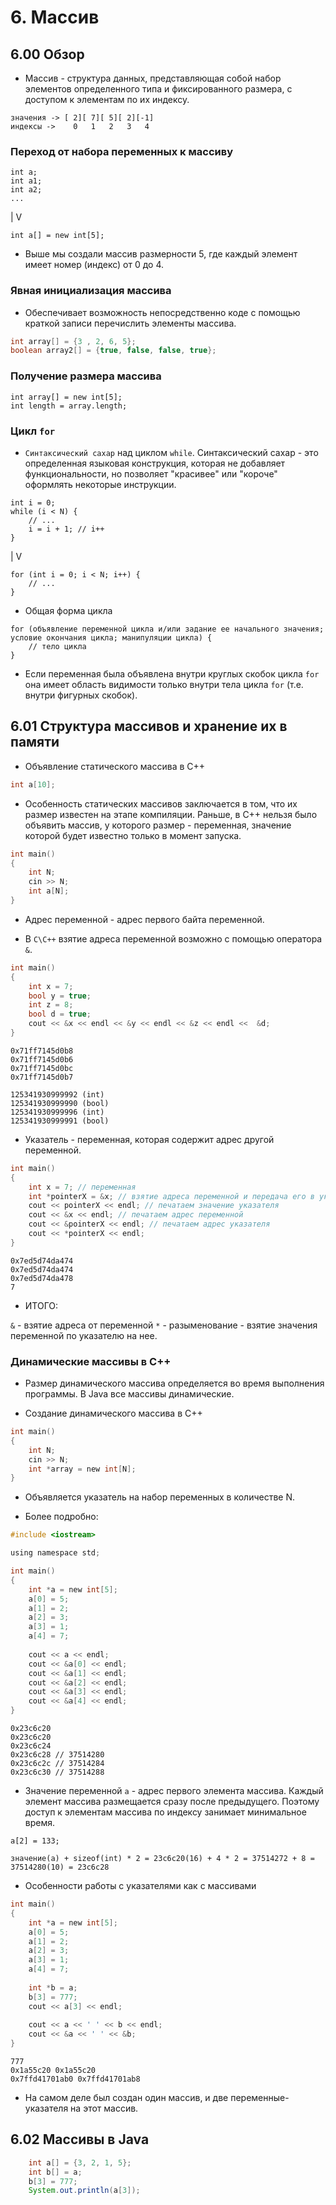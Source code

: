 # 6. Массив

## 6.00 Обзор

* Массив - структура данных, представляющая собой набор элементов определенного типа и фиксированного размера, с доступом к элементам по их индексу.

```
значения -> [ 2][ 7][ 5][ 2][-1]
индексы ->    0   1   2   3   4
```

### Переход от набора переменных к массиву
```
int a;
int a1;
int a2;
...
```

|
V

```
int a[] = new int[5];
```

* Выше мы создали массив размерности 5, где каждый элемент имеет номер (индекс) от 0 до 4.

### Явная инициализация массива

* Обеспечивает возможность непосредственно коде с помощью краткой записи перечислить элементы массива.

```JAVA
int array[] = {3 , 2, 6, 5};
boolean array2[] = {true, false, false, true};
```

### Получение размера массива

```
int array[] = new int[5];
int length = array.length;
```

### Цикл `for`

* `Синтаксический сахар` над циклом `while`. Синтаксический сахар - это определенная языковая конструкция, которая не добавляет функциональности, но позволяет "красивее" или "короче" оформлять некоторые инструкции.

```
int i = 0;
while (i < N) {
	// ...
	i = i + 1; // i++
}
```
 |
 V

```
for (int i = 0; i < N; i++) {
	// ...
}
```

* Общая форма цикла

```
for (объявление переменной цикла и/или задание ее начального значения; условие окончания цикла; манипуляции цикла) {
	// тело цикла
}
```

* Если переменная была объявлена внутри круглых скобок цикла `for` она имеет область видимости только внутри тела цикла `for` (т.е. внутри фигурных скобок).

## 6.01 Структура массивов и хранение их в памяти

* Объявление статического массива в C++

```C
int a[10];
```

* Особенность статических массивов заключается в том, что их размер известен на этапе компиляции. Раньше, в C++ нельзя было объявить массив, у которого размер - переменная, значение которой будет известно только в момент запуска.

```C
int main()
{
    int N;
    cin >> N;
    int a[N];
}
```

* Адрес переменной - адрес первого байта переменной.

* В `C\C++` взятие адреса переменной возможно с помощью оператора `&`.

```C
int main()
{
    int x = 7;
    bool y = true;
    int z = 8;
    bool d = true;
    cout << &x << endl << &y << endl << &z << endl <<  &d;
}
```

```
0x71ff7145d0b8
0x71ff7145d0b6
0x71ff7145d0bc
0x71ff7145d0b7 
``` 

```
125341930999992 (int)
125341930999990 (bool)
125341930999996 (int)
125341930999991 (bool)
```

* Указатель - переменная, которая содержит адрес другой переменной.

```C++
int main()
{
    int x = 7; // переменная
    int *pointerX = &x; // взятие адреса переменной и передача его в указатель pointerX
    cout << pointerX << endl; // печатаем значение указателя
    cout << &x << endl; // печатаем адрес переменной
    cout << &pointerX << endl; // печатаем адрес указателя
    cout << *pointerX << endl;
}
```

```
0x7ed5d74da474
0x7ed5d74da474
0x7ed5d74da478
7
```

* ИТОГО:

`&` - взятие адреса от переменной
`*` - разыменование - взятие значения переменной по указателю на нее.

### Динамические массивы в C++

* Размер динамического массива определяется во время выполнения программы. В Java все массивы динамические.

* Создание динамического массива в C++

```C
int main()
{
    int N;
    cin >> N;
    int *array = new int[N];
}
```

* Объявляется указатель на набор переменных в количестве N.

* Более подробно:

```C
#include <iostream>

using namespace std;

int main()
{
    int *a = new int[5];
    a[0] = 5;
    a[1] = 2;
    a[2] = 3;
    a[3] = 1;
    a[4] = 7;
    
    cout << a << endl;
    cout << &a[0] << endl;
    cout << &a[1] << endl;
    cout << &a[2] << endl;
    cout << &a[3] << endl;
    cout << &a[4] << endl;
}
```

```
0x23c6c20
0x23c6c20
0x23c6c24
0x23c6c28 // 37514280
0x23c6c2c // 37514284
0x23c6c30 // 37514288
```

* Значение переменной `a` - адрес первого элемента массива. Каждый элемент массива размещается сразу после предыдущего. Поэтому доступ к элементам массива по индексу занимает минимальное время.

```
a[2] = 133;

значение(а) + sizeof(int) * 2 = 23c6c20(16) + 4 * 2 = 37514272 + 8 = 37514280(10) = 23c6c28
```

* Особенности работы с указателями как с массивами

```C
int main()
{
    int *a = new int[5];
    a[0] = 5;
    a[1] = 2;
    a[2] = 3;
    a[3] = 1;
    a[4] = 7;
    
    int *b = a;
    b[3] = 777;
    cout << a[3] << endl;
    
    cout << a << ' ' << b << endl;
    cout << &a << ' ' << &b;
}
```

```
777
0x1a55c20 0x1a55c20
0x7ffd41701ab0 0x7ffd41701ab8
```


* На самом деле был создан один массив, и две переменные-указателя на этот массив.

## 6.02 Массивы в Java

```JAVA
	int a[] = {3, 2, 1, 5};
	int b[] = a;
	b[3] = 777;
	System.out.println(a[3]);
```